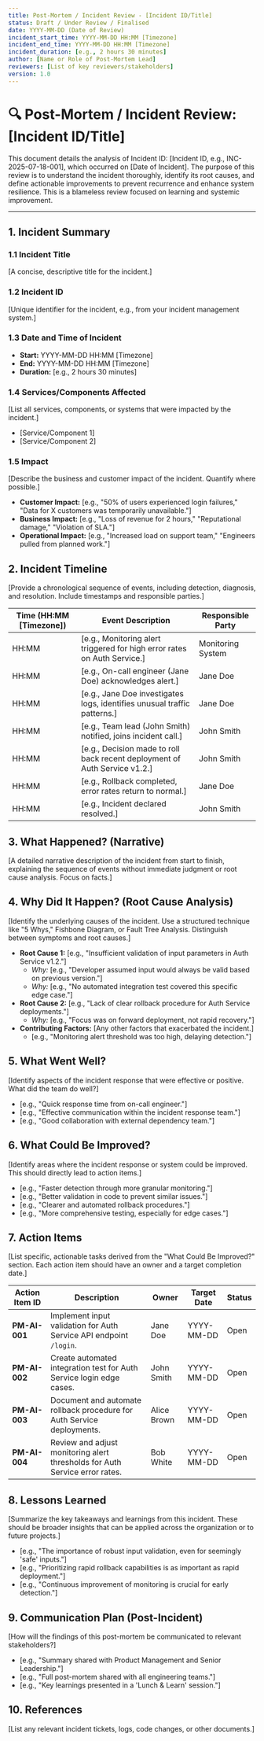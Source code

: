 ```yaml
---
title: Post-Mortem / Incident Review - [Incident ID/Title]
status: Draft / Under Review / Finalised
date: YYYY-MM-DD (Date of Review)
incident_start_time: YYYY-MM-DD HH:MM [Timezone]
incident_end_time: YYYY-MM-DD HH:MM [Timezone]
incident_duration: [e.g., 2 hours 30 minutes]
author: [Name or Role of Post-Mortem Lead]
reviewers: [List of key reviewers/stakeholders]
version: 1.0
---
```


# 🔍 Post-Mortem / Incident Review: [Incident ID/Title]

This document details the analysis of Incident ID: [Incident ID, e.g., INC-2025-07-18-001], which occurred on [Date of Incident]. The purpose of this review is to understand the incident thoroughly, identify its root causes, and define actionable improvements to prevent recurrence and enhance system resilience. This is a blameless review focused on learning and systemic improvement.

---

## 1. Incident Summary

### 1.1 Incident Title

[A concise, descriptive title for the incident.]

### 1.2 Incident ID

[Unique identifier for the incident, e.g., from your incident management system.]

### 1.3 Date and Time of Incident

* **Start:** YYYY-MM-DD HH:MM [Timezone]
* **End:** YYYY-MM-DD HH:MM [Timezone]
* **Duration:** [e.g., 2 hours 30 minutes]

### 1.4 Services/Components Affected

[List all services, components, or systems that were impacted by the incident.]

* [Service/Component 1]
* [Service/Component 2]

### 1.5 Impact

[Describe the business and customer impact of the incident. Quantify where possible.]

* **Customer Impact:** [e.g., "50% of users experienced login failures," "Data for X customers was temporarily unavailable."]
* **Business Impact:** [e.g., "Loss of revenue for 2 hours," "Reputational damage," "Violation of SLA."]
* **Operational Impact:** [e.g., "Increased load on support team," "Engineers pulled from planned work."]

## 2. Incident Timeline

[Provide a chronological sequence of events, including detection, diagnosis, and resolution. Include timestamps and responsible parties.]

| Time (HH:MM [Timezone]) | Event Description | Responsible Party |
|-------------------------|-------------------|-------------------|
| HH:MM                   | [e.g., Monitoring alert triggered for high error rates on Auth Service.] | Monitoring System |
| HH:MM                   | [e.g., On-call engineer (Jane Doe) acknowledges alert.] | Jane Doe          |
| HH:MM                   | [e.g., Jane Doe investigates logs, identifies unusual traffic patterns.] | Jane Doe          |
| HH:MM                   | [e.g., Team lead (John Smith) notified, joins incident call.] | John Smith        |
| HH:MM                   | [e.g., Decision made to roll back recent deployment of Auth Service v1.2.] | John Smith        |
| HH:MM                   | [e.g., Rollback completed, error rates return to normal.] | Jane Doe          |
| HH:MM                   | [e.g., Incident declared resolved.] | John Smith        |

## 3. What Happened? (Narrative)

[A detailed narrative description of the incident from start to finish, explaining the sequence of events without immediate judgment or root cause analysis. Focus on facts.]

## 4. Why Did It Happen? (Root Cause Analysis)

[Identify the underlying causes of the incident. Use a structured technique like "5 Whys," Fishbone Diagram, or Fault Tree Analysis. Distinguish between symptoms and root causes.]

* **Root Cause 1:** [e.g., "Insufficient validation of input parameters in Auth Service v1.2."]
    * *Why:* [e.g., "Developer assumed input would always be valid based on previous version."]
    * *Why:* [e.g., "No automated integration test covered this specific edge case."]
* **Root Cause 2:** [e.g., "Lack of clear rollback procedure for Auth Service deployments."]
    * *Why:* [e.g., "Focus was on forward deployment, not rapid recovery."]
* **Contributing Factors:** [Any other factors that exacerbated the incident.]
    * [e.g., "Monitoring alert threshold was too high, delaying detection."]

## 5. What Went Well?

[Identify aspects of the incident response that were effective or positive. What did the team do well?]

* [e.g., "Quick response time from on-call engineer."]
* [e.g., "Effective communication within the incident response team."]
* [e.g., "Good collaboration with external dependency team."]

## 6. What Could Be Improved?

[Identify areas where the incident response or system could be improved. This should directly lead to action items.]

* [e.g., "Faster detection through more granular monitoring."]
* [e.g., "Better validation in code to prevent similar issues."]
* [e.g., "Clearer and automated rollback procedures."]
* [e.g., "More comprehensive testing, especially for edge cases."]

## 7. Action Items

[List specific, actionable tasks derived from the "What Could Be Improved?" section. Each action item should have an owner and a target completion date.]

| Action Item ID | Description | Owner | Target Date | Status |
|----------------|-------------|-------|-------------|--------|
| **PM-AI-001** | Implement input validation for Auth Service API endpoint `/login`. | Jane Doe | YYYY-MM-DD | Open   |
| **PM-AI-002** | Create automated integration test for Auth Service login edge cases. | John Smith | YYYY-MM-DD | Open   |
| **PM-AI-003** | Document and automate rollback procedure for Auth Service deployments. | Alice Brown | YYYY-MM-DD | Open   |
| **PM-AI-004** | Review and adjust monitoring alert thresholds for Auth Service error rates. | Bob White | YYYY-MM-DD | Open   |

## 8. Lessons Learned

[Summarize the key takeaways and learnings from this incident. These should be broader insights that can be applied across the organization or to future projects.]

* [e.g., "The importance of robust input validation, even for seemingly 'safe' inputs."]
* [e.g., "Prioritizing rapid rollback capabilities is as important as rapid deployment."]
* [e.g., "Continuous improvement of monitoring is crucial for early detection."]

## 9. Communication Plan (Post-Incident)

[How will the findings of this post-mortem be communicated to relevant stakeholders?]

* [e.g., "Summary shared with Product Management and Senior Leadership."]
* [e.g., "Full post-mortem shared with all engineering teams."]
* [e.g., "Key learnings presented in a 'Lunch & Learn' session."]

## 10. References

[List any relevant incident tickets, logs, code changes, or other documents.]
